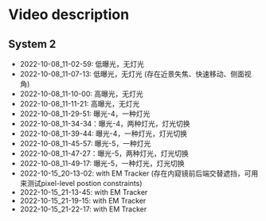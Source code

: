 # Video description

## System 2
- 2022-10-08_11-02-59: 低曝光，无灯光
- 2022-10-08_11-07-13: 低曝光，无灯光 (存在近景失焦、快速移动、侧面视角)
- 2022-10-08_11-10-00: 高曝光，无灯光
- 2022-10-08_11-11-21: 高曝光，无灯光
- 2022-10-08_11-29-51: 曝光-4，一种灯光
- 2022-10-08_11-34-34：曝光-4，两种灯光，灯光切换
- 2022-10-08_11-39-44: 曝光-4，一种灯光，灯光切换
- 2022-10-08_11-45-57: 曝光-5，一种灯光
- 2022-10-08_11-47-27：曝光-5，两种灯光，灯光切换
- 2022-10-08_11-49-17: 曝光-5，一种灯光，灯光切换
- 2022-10-15_20-13-02: with EM Tracker (存在内窥镜前后端交替遮挡，可用来测试pixel-level postion constraints)
- 2022-10-15_21-13-45: with EM Tracker
- 2022-10-15_21-19-15: with EM Tracker
- 2022-10-15_21-22-17: with EM Tracker
